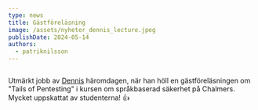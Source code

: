 ```yaml
---
type: news
title: Gästföreläsning
image: /assets/nyheter_dennis_lecture.jpeg
publishDate: 2024-05-14
authors:
  - patriknilsson
---
```

<img class="image-left" src="/assets/nyheter_dennis_lecture2.jpg" alt="">

Utmärkt jobb av <a href="/om/dennisdubrefjord/">Dennis</a> häromdagen, när han höll en gästföreläsningen om "Tails of Pentesting" i kursen om språkbaserad säkerhet på Chalmers. Mycket uppskattat av studenterna! 👍

